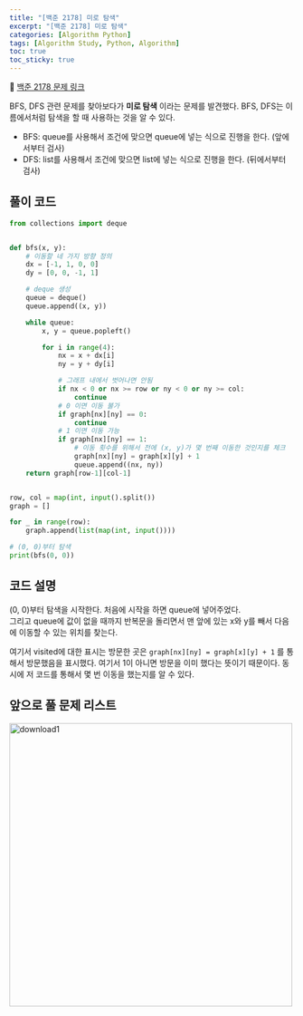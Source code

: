 ```yaml
---
title: "[백준 2178] 미로 탐색"
excerpt: "[백준 2178] 미로 탐색"
categories: [Algorithm Python]
tags: [Algorithm Study, Python, Algorithm]
toc: true
toc_sticky: true
---
```


📌 [백준 2178 문제 링크](https://www.acmicpc.net/problem/2178) <br>

BFS, DFS 관련 문제를 찾아보다가 **미로 탐색** 이라는 문제를 발견했다. BFS, DFS는 이름에서처럼 탐색을 할 때 사용하는 것을 알 수 있다. <br>

- BFS: queue를 사용해서 조건에 맞으면 queue에 넣는 식으로 진행을 한다. (앞에서부터 검사)
- DFS: list를 사용해서 조건에 맞으면 list에 넣는 식으로 진행을 한다. (뒤에서부터 검사)

## 풀이 코드

```python
from collections import deque


def bfs(x, y):
    # 이동할 네 가지 방향 정의
    dx = [-1, 1, 0, 0]
    dy = [0, 0, -1, 1]

    # deque 생성
    queue = deque()
    queue.append((x, y))

    while queue:
        x, y = queue.popleft()

        for i in range(4):
            nx = x + dx[i]
            ny = y + dy[i]

            # 그래프 내에서 벗어나면 안됨
            if nx < 0 or nx >= row or ny < 0 or ny >= col:
                continue
            # 0 이면 이동 불가
            if graph[nx][ny] == 0:
                continue
            # 1 이면 이동 가능
            if graph[nx][ny] == 1:
                # 이동 횟수를 위해서 전에 (x, y)가 몇 번째 이동한 것인지를 체크
                graph[nx][ny] = graph[x][y] + 1
                queue.append((nx, ny))
    return graph[row-1][col-1]


row, col = map(int, input().split())
graph = []

for _ in range(row):
    graph.append(list(map(int, input())))

# (0, 0)부터 탐색
print(bfs(0, 0))
```

## 코드 설명

(0, 0)부터 탐색을 시작한다. 처음에 시작을 하면 queue에 넣어주었다. <br>
그리고 queue에 값이 없을 때까지 반복문을 돌리면서 맨 앞에 있는 x와 y를 빼서 다음에 이동할 수 있는 위치를 찾는다. <br>

여기서 visited에 대한 표시는 방문한 곳은 `graph[nx][ny] = graph[x][y] + 1` 를 통해서 방문했음을 표시했다. 여기서 1이 아니면 방문을 이미 했다는 뜻이기 때문이다. 동시에 저 코드를 통해서 몇 번 이동을 했는지를 알 수 있다.

## 앞으로 풀 문제 리스트

<img width="500" alt="download1" src="https://user-images.githubusercontent.com/96654391/212027902-64420c83-6a12-4951-8beb-90153e973da3.png">
